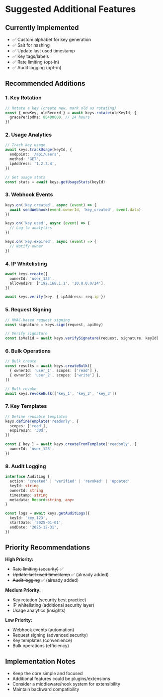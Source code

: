 # Suggested Additional Features

## Currently Implemented
- ✅ Custom alphabet for key generation
- ✅ Salt for hashing
- ✅ Update last used timestamp
- ✅ Key tags/labels
- ✅ Rate limiting (opt-in)
- ✅ Audit logging (opt-in)

## Recommended Additions

### 1. Key Rotation
```typescript
// Rotate a key (create new, mark old as rotating)
const { newKey, oldRecord } = await keys.rotate(oldKeyId, {
  gracePeriodMs: 86400000, // 24 hours
})
```

### 2. Usage Analytics
```typescript
// Track key usage
await keys.trackUsage(keyId, {
  endpoint: '/api/users',
  method: 'GET',
  ipAddress: '1.2.3.4',
})

// Get usage stats
const stats = await keys.getUsageStats(keyId)
```

### 3. Webhook Events
```typescript
keys.on('key.created', async (event) => {
  await sendWebhook(event.ownerId, 'key_created', event.data)
})

keys.on('key.used', async (event) => {
  // Log to analytics
})

keys.on('key.expired', async (event) => {
  // Notify owner
})
```

### 4. IP Whitelisting
```typescript
await keys.create({
  ownerId: 'user_123',
  allowedIPs: ['192.168.1.1', '10.0.0.0/24'],
})

await keys.verify(key, { ipAddress: req.ip })
```

### 5. Request Signing
```typescript
// HMAC-based request signing
const signature = keys.sign(request, apiKey)

// Verify signature
const isValid = await keys.verifySignature(request, signature, keyId)
```

### 6. Bulk Operations
```typescript
// Bulk create
const results = await keys.createBulk([
  { ownerId: 'user_1', scopes: ['read'] },
  { ownerId: 'user_2', scopes: ['write'] },
])

// Bulk revoke
await keys.revokeBulk(['key_1', 'key_2', 'key_3'])
```

### 7. Key Templates
```typescript
// Define reusable templates
keys.defineTemplate('readonly', {
  scopes: ['read'],
  expiresIn: '30d',
})

const { key } = await keys.createFromTemplate('readonly', {
  ownerId: 'user_123',
})
```

### 8. Audit Logging
```typescript
interface AuditLog {
  action: 'created' | 'verified' | 'revoked' | 'updated'
  keyId: string
  ownerId: string
  timestamp: string
  metadata: Record<string, any>
}

const logs = await keys.getAuditLogs({
  keyId: 'key_123',
  startDate: '2025-01-01',
  endDate: '2025-12-31',
})
```

## Priority Recommendations

**High Priority:**
- ~~Rate limiting (security)~~ ✅
- ~~Update last used timestamp~~ ✅ (already added)
- ~~Audit logging~~ ✅ (already added)

**Medium Priority:**
- Key rotation (security best practice)
- IP whitelisting (additional security layer)
- Usage analytics (insights)

**Low Priority:**
- Webhook events (automation)
- Request signing (advanced security)
- Key templates (convenience)
- Bulk operations (efficiency)

## Implementation Notes

- Keep the core simple and focused
- Additional features could be plugins/extensions
- Consider a middleware/hook system for extensibility
- Maintain backward compatibility

